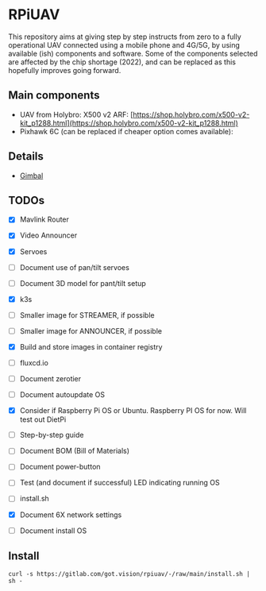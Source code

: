 # RPiUAV
This repository aims at giving step by step instructs from zero to a fully operational UAV connected using a mobile phone and 4G/5G, by using available (ish) components and software. Some of the components selected are affected by the chip shortage (2022), and can be replaced as this hopefully improves going forward.

## Main components
- UAV from Holybro: X500 v2 ARF: [https://shop.holybro.com/x500-v2-kit_p1288.html](https://shop.holybro.com/x500-v2-kit_p1288.html)
- Pixhawk 6C (can be replaced if cheaper option comes available): 

## Details
- [Gimbal](gimbal/README.md)

## TODOs
- [x] Mavlink Router
- [x] Video Announcer
- [x] Servoes
- [ ] Document use of pan/tilt servoes
- [ ] Document 3D model for pant/tilt setup
- [x] k3s
- [ ] Smaller image for STREAMER, if possible
- [ ] Smaller image for ANNOUNCER, if possible
- [x] Build and store images in container registry
- [ ] fluxcd.io
- [ ] Document zerotier
- [ ] Document autoupdate OS
- [x] Consider if Raspberry Pi OS or Ubuntu. Raspberry PI OS for now. Will test out DietPi
- [ ] Step-by-step guide
- [ ] Document BOM (Bill of Materials)
- [ ] Document power-button
- [ ] Test (and document if successful) LED indicating running OS
- [ ] install.sh
- [x] Document 6X network settings
- [ ] Document install OS



## Install
    curl -s https://gitlab.com/got.vision/rpiuav/-/raw/main/install.sh | sh -